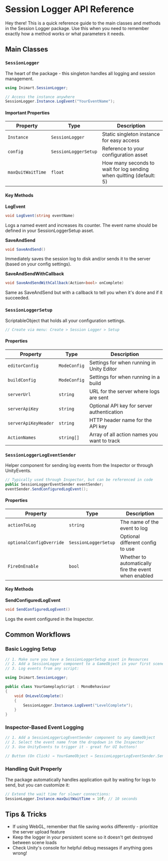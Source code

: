# Session Logger API Reference

Hey there! This is a quick reference guide to the main classes and methods in the Session Logger package. Use this when you need to remember exactly how a method works or what parameters it needs.

## Main Classes

### `SessionLogger`

The heart of the package - this singleton handles all logging and session management.

```csharp
using Inimart.SessionLogger;

// Access the instance anywhere
SessionLogger.Instance.LogEvent("YourEventName");
```

#### Important Properties

| Property          | Type                 | Description                                                         |
| ----------------- | -------------------- | ------------------------------------------------------------------- |
| `Instance`        | `SessionLogger`      | Static singleton instance for easy access                           |
| `config`          | `SessionLoggerSetup` | Reference to your configuration asset                               |
| `maxQuitWaitTime` | `float`              | How many seconds to wait for log sending when quitting (default: 5) |

#### Key Methods

**LogEvent**

```csharp
void LogEvent(string eventName)
```

Logs a named event and increases its counter. The event name should be defined in your SessionLoggerSetup asset.

**SaveAndSend**

```csharp
void SaveAndSend()
```

Immediately saves the session log to disk and/or sends it to the server (based on your config settings).

**SaveAndSendWithCallback**

```csharp
void SaveAndSendWithCallback(Action<bool> onComplete)
```

Same as SaveAndSend but with a callback to tell you when it's done and if it succeeded.

### `SessionLoggerSetup`

ScriptableObject that holds all your configuration settings.

```csharp
// Create via menu: Create > Session Logger > Setup
```

#### Properties

| Property             | Type         | Description                                 |
| -------------------- | ------------ | ------------------------------------------- |
| `editorConfig`       | `ModeConfig` | Settings for when running in Unity Editor   |
| `buildConfig`        | `ModeConfig` | Settings for when running in a build        |
| `serverUrl`          | `string`     | URL for the server where logs are sent      |
| `serverApiKey`       | `string`     | Optional API key for server authentication  |
| `serverApiKeyHeader` | `string`     | HTTP header name for the API key            |
| `ActionNames`        | `string[]`   | Array of all action names you want to track |

### `SessionLoggerLogEventSender`

Helper component for sending log events from the Inspector or through UnityEvents.

```csharp
// Typically used through Inspector, but can be referenced in code
public SessionLoggerEventSender eventSender;
eventSender.SendConfiguredLogEvent();
```

#### Properties

| Property                 | Type                 | Description                                          |
| ------------------------ | -------------------- | ---------------------------------------------------- |
| `actionToLog`            | `string`             | The name of the event to log                         |
| `optionalConfigOverride` | `SessionLoggerSetup` | Optional different config to use                     |
| `FireOnEnable`           | `bool`               | Whether to automatically fire the event when enabled |

#### Key Methods

**SendConfiguredLogEvent**

```csharp
void SendConfiguredLogEvent()
```

Logs the event configured in the Inspector.

## Common Workflows

### Basic Logging Setup

```csharp
// 1. Make sure you have a SessionLoggerSetup asset in Resources
// 2. Add a SessionLogger component to a GameObject in your first scene
// 3. Log events from any script:

using Inimart.SessionLogger;

public class YourGameplayScript : MonoBehaviour
{
    void OnLevelComplete()
    {
        SessionLogger.Instance.LogEvent("LevelComplete");
    }
}
```

### Inspector-Based Event Logging

```csharp
// 1. Add a SessionLoggerLogEventSender component to any GameObject
// 2. Select the event name from the dropdown in the Inspector
// 3. Use UnityEvents to trigger it - great for UI buttons!

// Button (On Click) → YourGameObject → SessionLoggerLogEventSender.SendConfiguredLogEvent()
```

### Handling Quit Properly

The package automatically handles application quit by waiting for logs to send, but you can customize it:

```csharp
// Extend the wait time for slower connections:
SessionLogger.Instance.maxQuitWaitTime = 10f; // 10 seconds
```

## Tips & Tricks

- If using WebGL, remember that file saving works differently - prioritize the server upload feature
- Keep the logger in your persistent scene so it doesn't get destroyed between scene loads
- Check Unity's console for helpful debug messages if anything goes wrong! 



